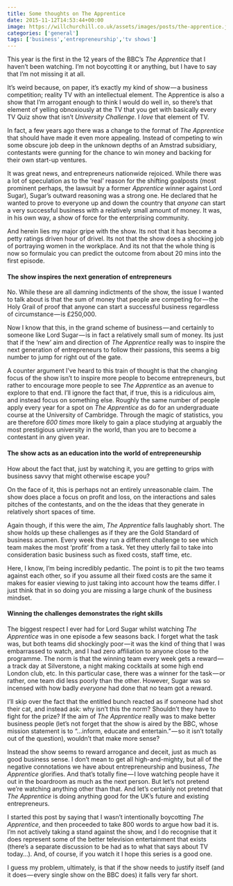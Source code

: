 ```yaml
---
title: Some thoughts on The Apprentice
date: 2015-11-12T14:53:44+00:00
image: https://willchurchill.co.uk/assets/images/posts/the-apprentice.jpg
categories: ['general']
tags: ['business','entrepreneurship','tv shows']
---
```

This year is the first in the 12 years of the BBC’s _The Apprentice_ that I haven’t been watching. I’m not boycotting it or anything, but I have to say that I’m not missing it at all.

It’s weird because, on paper, it’s exactly my kind of show — a business competition; reality TV with an intellectual element. The Apprentice is also a show that I’m arrogant enough to think I would do well in, so there’s that element of yelling obnoxiously at the TV that you get with basically every TV Quiz show that isn’t _University Challenge_. I _love_ that element of TV.

In fact, a few years ago there was a change to the format of _The Apprentice_ that should have made it even more appealing. Instead of competing to win some obscure job deep in the unknown depths of an Amstrad subsidiary, contestants were gunning for the chance to win money and backing for their own start-up ventures.

It was great news, and entrepreneurs nationwide rejoiced. While there was a lot of speculation as to the ‘real’ reason for the shifting goalposts (most prominent perhaps, the lawsuit by a former _Apprentice_ winner against Lord Sugar), Sugar’s outward reasoning was a strong one. He declared that he wanted to prove to everyone up and down the country that _anyone_ can start a very successful business with a relatively small amount of money. It was, in his own way, a show of force for the enterprising community.

And herein lies my major gripe with the show. Its not that it has become a petty ratings driven hour of drivel. Its not that the show does a shocking job of portraying women in the workplace. And its not that the whole thing is now so formulaic you can predict the outcome from about 20 mins into the first episode.

#### The show inspires the next generation of entrepreneurs

No. While these are all damning indictments of the show, the issue I wanted to talk about is that the sum of money that people are competing for — the Holy Grail of proof that anyone can start a successful business regardless of circumstance — is £250,000.

Now I know that this, in the grand scheme of business — and certainly to someone like Lord Sugar — is in fact a relatively small sum of money. Its just that if the ‘new’ aim and direction of _The Apprentice_ really was to inspire the next generation of entrepreneurs to follow their passions, this seems a big number to jump for right out of the gate.

A counter argument I’ve heard to this train of thought is that the changing focus of the show isn’t to inspire more people to become entrepreneurs, but rather to encourage more people to see _The Apprentice_ as an avenue to explore to that end. I’ll ignore the fact that, if true, this is a ridiculous aim, and instead focus on something else. Roughly the same number of people apply every year for a spot on _The Apprentice_ as do for an undergraduate course at the University of Cambridge. Through the magic of statistics, you are therefore _600 times_ more likely to gain a place studying at arguably the most prestigious university in the world, than you are to become a contestant in any given year.

#### The show acts as an education into the world of entrepreneurship

How about the fact that, just by watching it, you are getting to grips with business savvy that might otherwise escape you?

On the face of it, this is perhaps not an entirely unreasonable claim. The show does place a focus on profit and loss, on the interactions and sales pitches of the contestants, and on the the ideas that they generate in relatively short spaces of time.

Again though, if this were the aim, _The Apprentice_ falls laughably short. The show holds up these challenges as if they are the Gold Standard of business acumen. Every week they run a different challenge to see which team makes the most ‘profit’ from a task. Yet they utterly fail to take into consideration basic business such as fixed costs, staff time, etc.

Here, I know, I’m being incredibly pedantic. The point is to pit the two teams against each other, so if you assume all their fixed costs are the same it makes for easier viewing to just taking into account how the teams differ. I just think that in so doing you are missing a large chunk of the business mindset.

#### Winning the challenges demonstrates the right skills

The biggest respect I ever had for Lord Sugar whilst watching _The Apprentice_ was in one episode a few seasons back. I forget what the task was, but both teams did shockingly poor — it was the kind of thing that I was embarrassed to watch, and I had zero affiliation to anyone close to the programme. The norm is that the winning team every week gets a reward — a track day at Silverstone, a night making cocktails at some high end London club, etc. In this particular case, there was a winner for the task — or rather, one team did less poorly than the other. However, Sugar was so incensed with how badly _everyone_ had done that no team got a reward.

I’ll skip over the fact that the entitled bunch reacted as if someone had shot their cat, and instead ask: why isn’t this the norm? Shouldn’t they have to fight for the prize? If the aim of _The Apprentice_ really was to make better business people (let’s not forget that the show is aired by the BBC, whose mission statement is to “…inform, educate and entertain.” — so it isn’t totally out of the question), wouldn’t that make more sense?

Instead the show seems to reward arrogance and deceit, just as much as good business sense. I don’t mean to get all high-and-mighty, but all of the negative connotations we have about entrepreneurship and business, _The Apprentice_ glorifies. And that’s totally fine — I love watching people have it out in the boardroom as much as the next person. But let’s not pretend we’re watching anything other than that. And let’s certainly not pretend that _The Apprentice_ is doing anything good for the UK’s future and existing entrepreneurs.

I started this post by saying that I wasn’t intentionally boycotting _The Apprentice_, and then proceeded to take 800 words to argue how bad it is. I’m not actively taking a stand against the show, and I do recognise that it does represent some of the better television entertainment that exists (there’s a separate discussion to be had as to what that says about TV today…). And, of course, if you watch it I hope this series is a good one.

I guess my problem, ultimately, is that if the show needs to justify itself (and it does — every single show on the BBC does) it falls very far short.